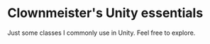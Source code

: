 ﻿# Clownmeister's Unity essentials

Just some classes I commonly use in Unity. Feel free to explore.
